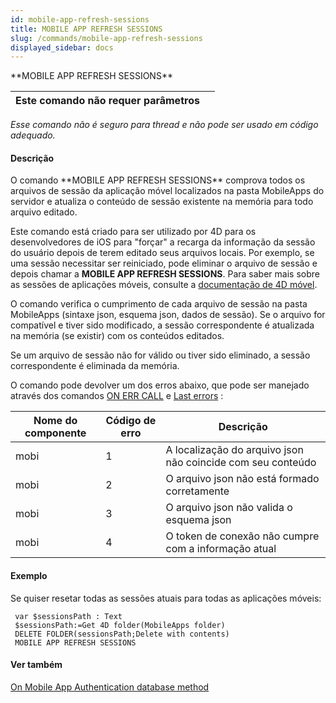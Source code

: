 ```yaml
---
id: mobile-app-refresh-sessions
title: MOBILE APP REFRESH SESSIONS
slug: /commands/mobile-app-refresh-sessions
displayed_sidebar: docs
---
```


<!--REF #_command_.MOBILE APP REFRESH SESSIONS.Syntax-->**MOBILE APP REFRESH SESSIONS**<!-- END REF-->
<!--REF #_command_.MOBILE APP REFRESH SESSIONS.Params-->
| Este comando não requer parâmetros |  |
| --- | --- |

<!-- END REF-->

*Esse comando não é seguro para thread e não pode ser usado em código adequado.*


#### Descrição 

<!--REF #_command_.MOBILE APP REFRESH SESSIONS.Summary-->O comando **MOBILE APP REFRESH SESSIONS** comprova todos os arquivos de sessão da aplicação móvel localizados na pasta MobileApps do servidor e atualiza o conteúdo de sessão existente na memória para todo arquivo editado.<!-- END REF-->

Este comando está criado para ser utilizado por 4D para os desenvolvedores de iOS para "forçar" a recarga da informação da sessão do usuário depois de terem editado seus arquivos locais. Por exemplo, se uma sessão necessitar ser reiniciado, pode eliminar o arquivo de sessão e depois chamar a **MOBILE APP REFRESH SESSIONS**. Para saber mais sobre as sessões de aplicações móveis, consulte a [documentação de 4D móvel](https://developer.4d.com/go-mobile).

O comando verifica o cumprimento de cada arquivo de sessão na pasta MobileApps (sintaxe json, esquema json, dados de sessão). Se o arquivo for compatível e tiver sido modificado, a sessão correspondente é atualizada na memória (se existir) com os conteúdos editados.

Se um arquivo de sessão não for válido ou tiver sido eliminado, a sessão correspondente é eliminada da memória.

O comando pode devolver um dos erros abaixo, que pode ser manejado através dos comandos [ON ERR CALL](on-err-call.md) e [Last errors](last-errors.md) :

| **Nome do componente** | **Código de erro** | **Descrição**                                               |
| ---------------------- | ------------------ | ----------------------------------------------------------- |
| mobi                   | 1                  | A localização do arquivo json não coincide com seu conteúdo |
| mobi                   | 2                  | O arquivo json não está formado corretamente                |
| mobi                   | 3                  | O arquivo json não valida o esquema json                    |
| mobi                   | 4                  | O token de conexão não cumpre com a informação atual        |

#### Exemplo 

Se quiser resetar todas as sessões atuais para todas as aplicações móveis:

```4d
 var $sessionsPath : Text
 $sessionsPath:=Get 4D folder(MobileApps folder)
 DELETE FOLDER(sessionsPath;Delete with contents)
 MOBILE APP REFRESH SESSIONS
```

#### Ver também 

[On Mobile App Authentication database method](on-mobile-app-authentication-database-method.md)  
